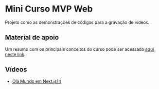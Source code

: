 # Mini Curso MVP Web 

Projeto como as demonstrações de códigos para a gravação de vídeos. 

## Material de apoio 

Um resumo com os principais conceitos do curso pode ser acessado [aqui neste link](https://github.com/orivaldosantana/mvp_banco_talentos/wiki).

## Vídeos 

* [Olá Mundo em Next.js14](https://youtu.be/LLH94tb1mv0)
